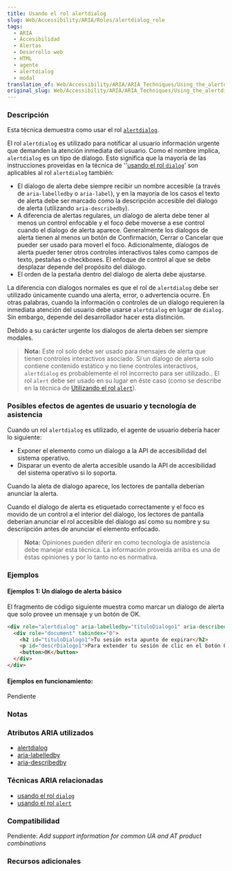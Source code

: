 ```yaml
---
title: Usando el rol alertdialog
slug: Web/Accessibility/ARIA/Roles/alertdialog_role
tags:
  - ARIA
  - Accesibilidad
  - Alertas
  - Desarrollo web
  - HTML
  - agente
  - alertdialog
  - modal
translation_of: Web/Accessibility/ARIA/ARIA_Techniques/Using_the_alertdialog_role
original_slug: Web/Accessibility/ARIA/ARIA_Techniques/Using_the_alertdialog_role
---
```

### Descripción

Esta técnica demuestra como usar el rol [`alertdialog`](http://www.w3.org/TR/2009/WD-wai-aria-20091215/roles#alertdialog).

El rol `alertdialog` es utilizado para notificar al usuario información urgente que demanden la atención inmediata del usuario. Como el nombre implica, `alertdialog` es un tipo de díalogo. Esto significa que la mayoría de las instrucciones proveidas en la técnica de ''[usando el rol `dialog`](/es/docs/Web/Accessibility/ARIA/ARIA_Techniques/Using_the_dialog_role)' son aplicables al rol `alertdialog` también:

- El díalogo de alerta debe siempre recibir un nombre accesible (a través de `aria-labelledby` o `aria-label`), y en la mayoría de los casos el texto de alerta debe ser marcado como la descripción accesible del díalogo de alerta (utilizando `aria-describedby`).
- A diferencia de alertas regulares, un díalogo de alerta debe tener al menos un control enfocable y el foco debe moverse a ese control cuando el díalogo de alerta aparece. Generalmente los díalogos de alerta tienen al menos un botón de Confirmación, Cerrar o Cancelar que pueder ser usado para moverl el foco. Adicionalmente, díalogos de alerta pueder tener otros controles interactivos tales como campos de texto, pestañas o checkboxes. El enfoque de control al que se debe desplazar depende del propósito del diálogo.
- El orden de la pestaña dentro del díalogo de alerta debe ajustarse.

La diferencia con díalogos normales es que el rol de `alertdialog` debe ser utilizado únicamente cuando una alerta, error, o advertencia ocurre. En otras palabras, cuando la información o controles de un díalogo requieren la inmediata atención del usuario debe usarse `alertdialog` en lugar de `dialog.` Sin embargo, depende del desarrollador hacer esta distinción.

Debido a su carácter urgente los díalogos de alerta deben ser siempre modales.

> **Nota:** Este rol solo debe ser usado para mensajes de alerta que tienen controles interactivos asociado. Si un díalogo de alerta solo contiene contenido estático y no tiene controles interactivos, `alertdialog` es probablemente el rol incorrecto para ser utilizado.. El rol `alert` debe ser usado en su lugar en éste caso (como se describe en la técnica de [Utilizando el rol `alert`](/en/ARIA/ARIA_Techniques/Using_the_alert_role)).

### Posibles efectos de agentes de usuario y tecnología de asistencia

Cuando un rol `alertdialog` es utilizado, el agente de usuario debería hacer lo siguiente:

- Exponer el elemento como un díalogo a la API de accesibilidad del sistema operativo.
- Disparar un evento de alerta accesible usando la API de accesibilidad del sistema operativo si lo soporta.

Cuando la aleta de díalogo aparece, los lectores de pantalla deberían anunciar la alerta.

Cuando el díalogo de alerta es etiquetado correctamente y el foco es movido de un control a el interior del díalogo, los lectores de pantalla deberían anunciar el rol accesible del díalogo así como su nombre y su descriipción antes de anunciar el elemento enfocado.

> **Nota:** Opiniones pueden diferir en como tecnología de asistencia debe manejar esta técnica. La información proveída arriba es una de éstas opiniones y por lo tanto no es normativa.

### Ejemplos

#### Ejemplos 1: Un díalogo de alerta básico

El fragmento de código siguiente muestra como marcar un díalogo de alerta que solo provee un mensaje y un botón de OK.

```html
<div role="alertdialog" aria-labelledby="tituloDialogo1" aria-describedby="descrDialogo1">
  <div role="document" tabindex="0">
    <h2 id="tituloDialogo1">Tu sesión esta apunto de expirar</h2>
    <p id="descrDialogo1">Para extender tu sesión de clic en el botón OK</p>
    <button>OK</button>
  </div>
</div>
```

#### Ejemplos en funcionamiento:

Pendiente

### Notas

### Atributos ARIA utilizados

- [alertdialog](https://www.w3.org/TR/wai-aria-1.1/#dialog)
- [aria-labelledby](https://www.w3.org/TR/wai-aria-1.1/#aria-labelledby)
- [aria-describedby](https://www.w3.org/TR/wai-aria-1.1/#aria-describedby)

### Técnicas ARIA relacionadas

- [usando el rol `dialog`](/es/docs/Web/Accessibility/ARIA/ARIA_Techniques/Using_the_dialog_role)
- [usando el rol `alert`](/es/docs/Web/Accessibility/ARIA/ARIA_Techniques/Using_the_alert_role)

### Compatibilidad

Pendiente: _Add support information for common UA and AT product combinations_

### Recursos adicionales
